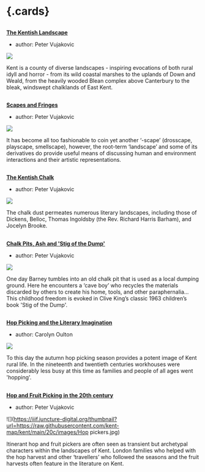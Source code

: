 <param ve-config 
       title="Literary Landscapes"
       banner="images/OasthousesMJC.jpg"
       layout="index">

# {.cards}

##
**[The Kentish Landscape](/landscape/kentish-landscapes)**

- author: Peter Vujakovic

![](https://iiif.juncture-digital.org/thumbnail?url=https://raw.githubusercontent.com/kent-map/kent/main/landscape/images/IMG_3010.JPG)

Kent is a county of diverse landscapes - inspiring evocations of both rural idyll and horror - from its wild coastal marshes to the uplands of Down and Weald, from the heavily wooded Blean complex above Canterbury to the bleak, windswept chalklands of East Kent.

##
**[Scapes and Fringes](/landscape/scapes-and-fringes)**

- author: Peter Vujakovic

![](https://iiif.juncture-digital.org/thumbnail?url=https://raw.githubusercontent.com/kent-map/kent/main/landscape/images/HopbinMJC.jpg)

It has become all too fashionable to coin yet another ‘-scape’ (drosscape, playscape, smellscape), however, the root-term ‘landscape’ and some of its derivatives do provide useful means of discussing human and environment interactions and their artistic representations.

##
**[The Kentish Chalk](/landscape/kentish-chalk)**

- author: Peter Vujakovic

![](https://iiif.juncture-digital.org/thumbnail?url=https://raw.githubusercontent.com/kent-map/kent/main/landscape/images/IMG_2985.JPG)

The chalk dust permeates numerous literary landscapes, including those of Dickens, Belloc, Thomas Ingoldsby (the Rev. Richard Harris Barham), and Jocelyn Brooke.

##
**[Chalk Pits, Ash and 'Stig of the Dump'](/landscape/chalk-pits-stig)**

- author: Peter Vujakovic

![](https://iiif.juncture-digital.org/thumbnail?url=https://raw.githubusercontent.com/kent-map/kent/main/landscape/images/IMG_2546.JPG)

One day Barney tumbles into an old chalk pit that is used as a local dumping ground. Here he encounters a ‘cave boy’ who recycles the materials discarded by others to create his home, tools, and other paraphernalia... This childhood freedom is evoked in Clive King’s classic 1963 children’s book 'Stig of the Dump'.
 
##
**[Hop Picking and the Literary Imagination](/20c/20c-hop-picking)**

- author: Carolyn Oulton

![](https://iiif.juncture-digital.org/thumbnail?url=https://raw.githubusercontent.com/kent-map/kent/main/20c/images/IllustratedhoppingMJC1.JPG)

To this day the autumn hop picking season provides a potent image of Kent rural life. In the nineteenth and twentieth centuries workhouses were considerably less busy at this time as families and people of all ages went 'hopping'.

##
**[Hop and Fruit Picking in the 20th century](/landscape/20c-encounters-with-others)**

- author: Peter Vujakovic

![](https://iiif.juncture-digital.org/thumbnail?url=https://raw.githubusercontent.com/kent-map/kent/main/20c/images/Hop pickers.jpg)

Itinerant hop and fruit pickers are often seen as transient but archetypal characters within the landscapes of Kent. London families who helped with the hop harvest and other ‘travellers’ who followed the seasons and the fruit harvests often feature in the literature on Kent.

